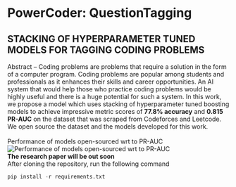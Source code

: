 # PowerCoder: QuestionTagging
## STACKING OF HYPERPARAMETER TUNED MODELS FOR TAGGING CODING PROBLEMS

Abstract – Coding problems are problems that require a solution in the form of a computer program. Coding problems are popular among students and professionals as it enhances their skills and career opportunities. An AI system that would help those who practice coding problems would be highly useful and there is a huge potential for such a system. In this work, we propose a model which uses stacking of hyperparameter tuned boosting models to achieve impressive metric scores of **77.8% accuracy** and **0.815 PR-AUC** on the dataset that was scraped from Codeforces and Leetcode. We open source the dataset and the models developed for this work.<br><br>
Performance of models open-sourced wrt to PR-AUC<br>
![Performance of models open-sourced wrt to PR-AUC](https://github.com/SkAndMl/question_tagging/blob/main/images/precision_recall_curve.svg)
<br>
**The research paper will be out soon**
<br>
After cloning the repository, run the following command
```python
pip install -r requirements.txt
```
